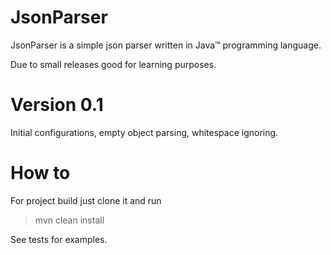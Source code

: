 # JsonParser
JsonParser is a simple json parser written in Java™ programming language.

Due to small releases good for learning purposes.

# Version 0.1
Initial configurations, empty object parsing, whitespace ignoring.

# How to
For project build just clone it and run
> mvn clean install

See tests for examples.
